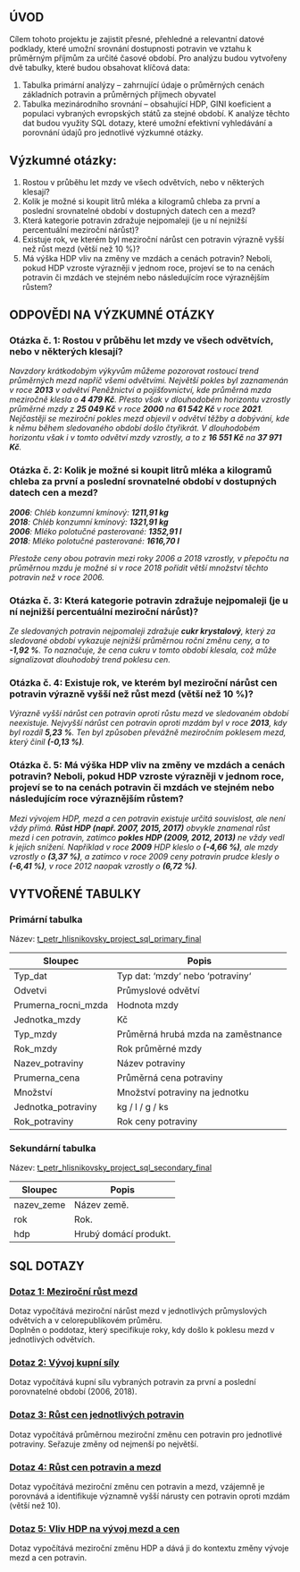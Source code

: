 ## ÚVOD 
Cílem tohoto projektu je zajistit přesné, přehledné a relevantní datové podklady, které umožní srovnání dostupnosti potravin ve vztahu k průměrným příjmům za určité časové období.
Pro analýzu budou vytvořeny dvě tabulky, které budou obsahovat klíčová data:
1.	Tabulka primární analýzy – zahrnující údaje o průměrných cenách základních potravin a průměrných příjmech obyvatel
2.	Tabulka mezinárodního srovnání – obsahující HDP, GINI koeficient a populaci vybraných evropských států za stejné období.
K analýze těchto dat budou využity SQL dotazy, které umožní efektivní vyhledávání a porovnání údajů pro jednotlivé výzkumné otázky.

## Výzkumné otázky:
1.	Rostou v průběhu let mzdy ve všech odvětvích, nebo v některých klesají?
2.	Kolik je možné si koupit litrů mléka a kilogramů chleba za první a poslední srovnatelné období v dostupných datech cen a mezd?
3.	Která kategorie potravin zdražuje nejpomaleji (je u ní nejnižší percentuální meziroční nárůst)?
4.	Existuje rok, ve kterém byl meziroční nárůst cen potravin výrazně vyšší než růst mezd (větší než 10 %)?
5.	Má výška HDP vliv na změny ve mzdách a cenách potravin? Neboli, pokud HDP vzroste výrazněji v jednom roce, projeví se to na cenách potravin či mzdách ve stejném nebo následujícím roce výraznějším růstem?

## ODPOVĚDI NA VÝZKUMNÉ OTÁZKY
### Otázka č. 1: Rostou v průběhu let mzdy ve všech odvětvích, nebo v některých klesají?
*Navzdory krátkodobým výkyvům můžeme pozorovat rostoucí trend průměrných mezd napříč všemi odvětvími. Největší pokles byl zaznamenán v roce **2013** v odvětví Peněžnictví a pojišťovnictví, kde průměrná mzda meziročně klesla o **4 479 Kč**. Přesto však v dlouhodobém horizontu vzrostly průměrné mzdy z **25 049 Kč** v roce **2000** na **61 542 Kč** v roce **2021**. Nejčastěji se meziroční pokles mezd objevil v odvětví těžby a dobývání, kde k němu během sledovaného období došlo čtyřikrát. V dlouhodobém horizontu však i v tomto odvětví mzdy vzrostly, a to z **16 551 Kč** na **37 971 Kč**.*

### Otázka č. 2: Kolik je možné si koupit litrů mléka a kilogramů chleba za první a poslední srovnatelné období v dostupných datech cen a mezd?
***2006**: Chléb konzumní kmínový: **1211,91 kg**  
**2018**: Chléb konzumní kmínový: **1321,91 kg**  
**2006**: Mléko polotučné pasterované: **1352,91 l**  
**2018**: Mléko polotučné pasterované: **1616,70 l***  

*Přestože ceny obou potravin mezi roky 2006 a 2018 vzrostly, v přepočtu na průměrnou mzdu je možné si v roce 2018 pořídit větší množství těchto potravin než v roce 2006.*

### Otázka č. 3: Která kategorie potravin zdražuje nejpomaleji (je u ní nejnižší percentuální meziroční nárůst)?
*Ze sledovaných potravin nejpomaleji zdražuje **cukr krystalový**, který za sledované období vykazuje nejnižší průměrnou roční změnu ceny, a to **-1,92 %**. To naznačuje, že cena cukru v tomto období klesala, což může signalizovat dlouhodobý trend poklesu cen.*

### Otázka č. 4: Existuje rok, ve kterém byl meziroční nárůst cen potravin výrazně vyšší než růst mezd (větší než 10 %)?
*Výrazně vyšší nárůst cen potravin oproti růstu mezd ve sledovaném období neexistuje. Nejvyšší nárůst cen potravin oproti mzdám byl v roce **2013**, kdy byl rozdíl **5,23 %**. Ten byl způsoben převážně meziročním poklesem mezd, který činil **(-0,13 %)**.* 

### Otázka č. 5: Má výška HDP vliv na změny ve mzdách a cenách potravin? Neboli, pokud HDP vzroste výrazněji v jednom roce, projeví se to na cenách potravin či mzdách ve stejném nebo následujícím roce výraznějším růstem?
*Mezi vývojem HDP, mezd a cen potravin existuje určitá souvislost, ale není vždy přímá. **Růst HDP (např. 2007, 2015, 2017)** obvykle znamenal růst mezd i cen potravin, zatímco **pokles HDP (2009, 2012, 2013)** ne vždy vedl k jejich snížení. Například v roce **2009** HDP kleslo o **(-4,66 %)**, ale mzdy vzrostly o **(3,37 %)**, a zatímco v roce 2009 ceny potravin prudce klesly o **(-6,41 %)**, v roce 2012 naopak vzrostly o **(6,72 %)**.*

## VYTVOŘENÉ TABULKY
### Primární tabulka
Název: [t_petr_hlisnikovsky_project_sql_primary_final](https://github.com/HlinaP/P4_SQL/blob/main/t_petr_hlisnikovsky_project_sql_primary_final.sql)

| Sloupec             | Popis                                  |
|---------------------|----------------------------------------|
| Typ_dat             | Typ dat: ‘mzdy‘ nebo ‘potraviny‘       |
| Odvetvi             | Průmyslové odvětví                     |
| Prumerna_rocni_mzda | Hodnota mzdy                           |
| Jednotka_mzdy       | Kč                                     |
| Typ_mzdy            | Průměrná hrubá mzda na zaměstnance     |
| Rok_mzdy            | Rok průměrné mzdy                      |
| Nazev_potraviny     | Název potraviny                        |
| Prumerna_cena       | Průměrná cena potraviny                |
| Množství            | Množství potraviny na jednotku         |
| Jednotka_potraviny  | kg / l / g / ks                        |
| Rok_potraviny       | Rok ceny potraviny                     |

### Sekundární tabulka
Název: [t_petr_hlisnikovsky_project_sql_secondary_final](https://github.com/HlinaP/P4_SQL/blob/main/t_petr_hlisnikovsky_project_sql_secondary_final.sql)

| Sloupec      | Popis                    |
|--------------|--------------------------|
| nazev_zeme   | Název země.              |
| rok          | Rok.                     |
| hdp          | Hrubý domácí produkt.    |

## SQL DOTAZY
### [Dotaz 1: Meziroční růst mezd](https://github.com/HlinaP/P4_SQL/blob/main/Ot%C3%A1zka%201.sql)
Dotaz vypočítává meziroční nárůst mezd v jednotlivých průmyslových odvětvích a v celorepublikovém průměru.  
Doplněn o poddotaz, který specifikuje roky, kdy došlo k poklesu mezd v jednotlivých odvětvích.

### [Dotaz 2: Vývoj kupní síly](https://github.com/HlinaP/P4_SQL/blob/main/Ot%C3%A1zka%202.sql)
Dotaz vypočítává kupní sílu vybraných potravin za první a poslední porovnatelné období (2006, 2018).

### [Dotaz 3: Růst cen jednotlivých potravin](https://github.com/HlinaP/P4_SQL/blob/main/Ot%C3%A1zka%203.sql)
Dotaz vypočítává průměrnou meziroční změnu cen potravin pro jednotlivé potraviny. Seřazuje změny od nejmenší po největší.

### [Dotaz 4: Růst cen potravin a mezd](https://github.com/HlinaP/P4_SQL/blob/main/Ot%C3%A1zka%204.sql)
Dotaz vypočítává meziroční změnu cen potravin a mezd, vzájemně je porovnává a identifikuje významně vyšší nárusty cen potravin oproti mzdám (větší než 10).

### [Dotaz 5: Vliv HDP na vývoj mezd a cen](https://github.com/HlinaP/P4_SQL/blob/main/Ot%C3%A1zka%205.sql)
Dotaz vypočítává meziroční změnu HDP a dává ji do kontextu změny vývoje mezd a cen potravin. 
